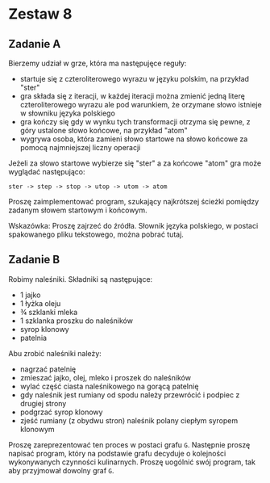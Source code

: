 # Zestaw 8

## Zadanie A

Bierzemy udział w grze, która ma następujęce reguły:

- startuje się z czteroliterowego wyrazu w języku polskim, na przykład "ster"
- gra składa się z iteracji, w każdej iteracji można zmienić jedną literę czteroliterowego wyrazu ale pod warunkiem, że orzymane słowo istnieje w słowniku języka polskiego
- gra kończy się gdy w wynku tych transformacji otrzyma się pewne, z góry ustalone słowo końcowe, na przykład "atom"
- wygrywa osoba, która zamieni słowo startowe na słowo końcowe za pomocą najmniejszej liczny operacji

Jeżeli za słowo startowe wybierze się "ster" a za końcowe "atom" gra może wyglądać następująco:

```text
ster -> step -> stop -> utop -> utom -> atom
```

Proszę zaimplementować program, szukający najkrótszej ścieżki pomiędzy zadanym słowem startowym i końcowym.

Wskazówka: Proszę zajrzeć do źródła. Słownik języka polskiego, w postaci spakowanego pliku tekstowego, można pobrać tutaj.

## Zadanie B

Robimy naleśniki. Składniki są następujące:

- 1 jajko
- 1 łyżka oleju
- ¾ szklanki mleka
- 1 szklanka proszku do naleśników
- syrop klonowy
- patelnia

Abu zrobić naleśniki należy:

- nagrzać patelnię
- zmieszać jajko, olej, mleko i proszek do naleśników
- wylać część ciasta naleśnikowego na gorącą patelnię
- gdy naleśnik jest rumiany od spodu należy przewrócić i podpiec z drugiej strony
- podgrzać syrop klonowy
- zjeść rumiany (z obydwu stron) naleśnik polany ciepłym syropem klonowym

Proszę zareprezentować ten proces w postaci grafu `G`. Następnie proszę napisać program, który na podstawie grafu decyduje o kolejności wykonywanych czynności kulinarnych. Proszę uogólnić swój program, tak aby przyjmował dowolny graf `G`.

